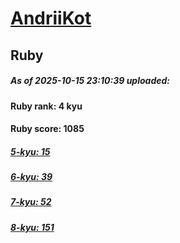 # [AndriiKot](https://www.codewars.com/users/AndriiKot) 
## Ruby

##### As of 2025-10-15 23:10:39 uploaded:

#### Ruby rank: 4 kyu

#### Ruby score: 1085

##### [5-kyu: 15](https://github.com/AndriiKot/Ruby__CodeWars/tree/main/kyu-5)

##### [6-kyu: 39](https://github.com/AndriiKot/Ruby__CodeWars/tree/main/kyu-6)

##### [7-kyu: 52](https://github.com/AndriiKot/Ruby__CodeWars/tree/main/kyu-7)

##### [8-kyu: 151](https://github.com/AndriiKot/Ruby__CodeWars/tree/main/kyu-8)

